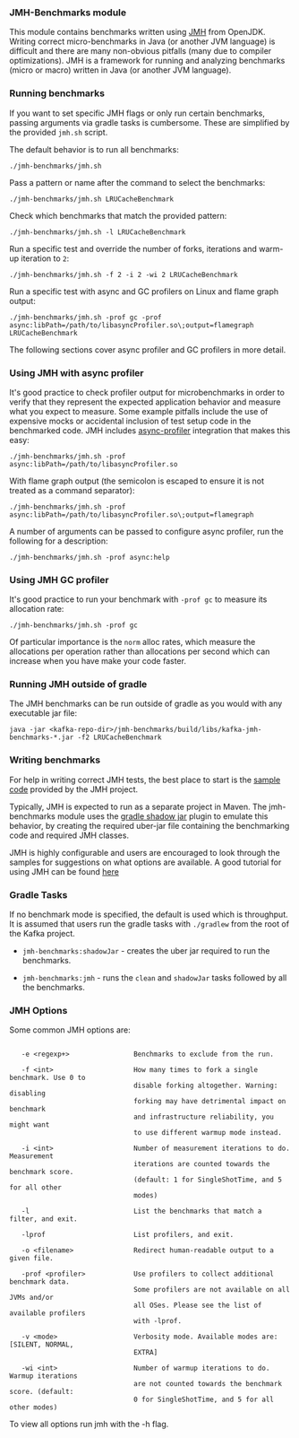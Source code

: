 ### JMH-Benchmarks module

This module contains benchmarks written using [JMH](https://openjdk.java.net/projects/code-tools/jmh/) from OpenJDK.
Writing correct micro-benchmarks in Java (or another JVM language) is difficult and there are many non-obvious pitfalls (many
due to compiler optimizations). JMH is a framework for running and analyzing benchmarks (micro or macro) written in Java (or
another JVM language).

### Running benchmarks

If you want to set specific JMH flags or only run certain benchmarks, passing arguments via
gradle tasks is cumbersome. These are simplified by the provided `jmh.sh` script.

The default behavior is to run all benchmarks:

    ./jmh-benchmarks/jmh.sh
    
Pass a pattern or name after the command to select the benchmarks:

    ./jmh-benchmarks/jmh.sh LRUCacheBenchmark

Check which benchmarks that match the provided pattern:

    ./jmh-benchmarks/jmh.sh -l LRUCacheBenchmark

Run a specific test and override the number of forks, iterations and warm-up iteration to `2`:

    ./jmh-benchmarks/jmh.sh -f 2 -i 2 -wi 2 LRUCacheBenchmark

Run a specific test with async and GC profilers on Linux and flame graph output:

    ./jmh-benchmarks/jmh.sh -prof gc -prof async:libPath=/path/to/libasyncProfiler.so\;output=flamegraph LRUCacheBenchmark

The following sections cover async profiler and GC profilers in more detail.

### Using JMH with async profiler

It's good practice to check profiler output for microbenchmarks in order to verify that they represent the expected
application behavior and measure what you expect to measure. Some example pitfalls include the use of expensive mocks
or accidental inclusion of test setup code in the benchmarked code. JMH includes
[async-profiler](https://github.com/jvm-profiling-tools/async-profiler) integration that makes this easy:

    ./jmh-benchmarks/jmh.sh -prof async:libPath=/path/to/libasyncProfiler.so

With flame graph output (the semicolon is escaped to ensure it is not treated as a command separator):

    ./jmh-benchmarks/jmh.sh -prof async:libPath=/path/to/libasyncProfiler.so\;output=flamegraph

A number of arguments can be passed to configure async profiler, run the following for a description:

    ./jmh-benchmarks/jmh.sh -prof async:help

### Using JMH GC profiler

It's good practice to run your benchmark with `-prof gc` to measure its allocation rate:

    ./jmh-benchmarks/jmh.sh -prof gc

Of particular importance is the `norm` alloc rates, which measure the allocations per operation rather than allocations
per second which can increase when you have make your code faster.

### Running JMH outside of gradle

The JMH benchmarks can be run outside of gradle as you would with any executable jar file:

    java -jar <kafka-repo-dir>/jmh-benchmarks/build/libs/kafka-jmh-benchmarks-*.jar -f2 LRUCacheBenchmark

### Writing benchmarks

For help in writing correct JMH tests, the best place to start is the [sample code](https://hg.openjdk.java.net/code-tools/jmh/file/tip/jmh-samples/src/main/java/org/openjdk/jmh/samples/) provided
by the JMH project.

Typically, JMH is expected to run as a separate project in Maven. The jmh-benchmarks module uses
the [gradle shadow jar](https://github.com/johnrengelman/shadow) plugin to emulate this behavior, by creating the required
uber-jar file containing the benchmarking code and required JMH classes.  

JMH is highly configurable and users are encouraged to look through the samples for suggestions
on what options are available. A good tutorial for using JMH can be found [here](http://tutorials.jenkov.com/java-performance/jmh.html#return-value-from-benchmark-method)

### Gradle Tasks

If no benchmark mode is specified, the default is used which is throughput. It is assumed that users run
the gradle tasks with `./gradlew` from the root of the Kafka project.

* `jmh-benchmarks:shadowJar` - creates the uber jar required to run the benchmarks.

* `jmh-benchmarks:jmh` - runs the `clean` and `shadowJar` tasks followed by all the benchmarks.

### JMH Options
Some common JMH options are:

```text

   -e <regexp+>                Benchmarks to exclude from the run. 

   -f <int>                    How many times to fork a single benchmark. Use 0 to 
                               disable forking altogether. Warning: disabling 
                               forking may have detrimental impact on benchmark 
                               and infrastructure reliability, you might want 
                               to use different warmup mode instead.

   -i <int>                    Number of measurement iterations to do. Measurement
                               iterations are counted towards the benchmark score.
                               (default: 1 for SingleShotTime, and 5 for all other
                               modes)

   -l                          List the benchmarks that match a filter, and exit.

   -lprof                      List profilers, and exit.

   -o <filename>               Redirect human-readable output to a given file. 

   -prof <profiler>            Use profilers to collect additional benchmark data. 
                               Some profilers are not available on all JVMs and/or 
                               all OSes. Please see the list of available profilers 
                               with -lprof.

   -v <mode>                   Verbosity mode. Available modes are: [SILENT, NORMAL,
                               EXTRA]

   -wi <int>                   Number of warmup iterations to do. Warmup iterations
                               are not counted towards the benchmark score. (default:
                               0 for SingleShotTime, and 5 for all other modes)
```

To view all options run jmh with the -h flag. 
